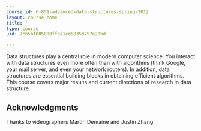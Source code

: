 ```yaml
---
course_id: 6-851-advanced-data-structures-spring-2012
layout: course_home
title: ''
type: course
uid: 7cb5b1005880ff3a1cd5835d757e20bd

---
```

Data structures play a central role in modern computer science. You interact with data structures even more often than with algorithms (think Google, your mail server, and even your network routers). In addition, data structures are essential building blocks in obtaining efficient algorithms. This course covers major results and current directions of research in data structure.

Acknowledgments
---------------

Thanks to videographers Martin Demaine and Justin Zhang.
